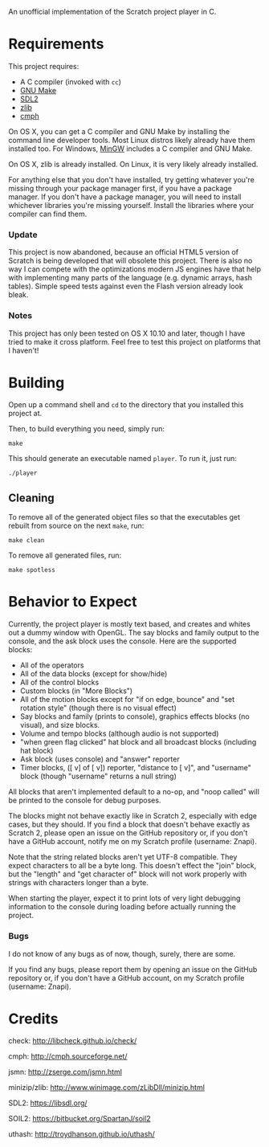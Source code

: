 An unofficial implementation of the Scratch project player in C.

# Requirements

This project requires:

* A C compiler (invoked with `cc`)
* [GNU Make](https://www.gnu.org/software/make/)
* [SDL2](https://libsdl.org/)
* [zlib](http://zlib.net)
* [cmph](http://cmph.sourceforge.net)

On OS X, you can get a C compiler and GNU Make by installing the command line developer tools. Most Linux distros likely already have them installed too. For Windows, [MinGW](http://mingw.org/) includes a C compiler and GNU Make.

On OS X, zlib is already installed. On Linux, it is very likely already installed.

For anything else that you don't have installed, try getting whatever you're missing through your package manager first, if you have a package manager. If you don't have a package manager, you will need to install whichever libraries you're missing yourself. Install the libraries where your compiler can find them.

### Update

This project is now abandoned, because an official HTML5 version of Scratch is being developed that will obsolete this project. There is also no way I can compete with the optimizations modern JS engines have that help with implementing many parts of the language (e.g. dynamic arrays, hash tables). Simple speed tests against even the Flash version already look bleak.

### Notes

This project has only been tested on OS X 10.10 and later, though I have tried to make it cross platform. Feel free to test this project on platforms that I haven't!

# Building

Open up a command shell and  `cd` to the directory that you installed this project at.

Then, to build everything you need, simply run:
```
make
```

This should generate an executable named `player`. To run it, just run:
```
./player
```

## Cleaning

To remove all of the generated object files so that the executables get rebuilt from source on the next `make`, run:
```
make clean
```

To remove all generated files, run:
```
make spotless
```

# Behavior to Expect

Currently, the project player is mostly text based, and creates and whites out a dummy window with OpenGL. The say blocks and family output to the console, and the ask block uses the console. Here are the supported blocks:

* All of the operators
* All of the data blocks (except for show/hide)
* All of the control blocks
* Custom blocks (in "More Blocks")
* All of the motion blocks except for "if on edge, bounce" and "set rotation style" (though there is no visual effect)
* Say blocks and family (prints to console), graphics effects blocks (no visual), and size blocks.
* Volume and tempo blocks (although audio is not supported)
* "when green flag clicked" hat block and all broadcast blocks (including hat block)
* Ask block (uses console) and "answer" reporter
* Timer blocks, ([ v] of [ v]) reporter, "distance to [ v]", and "username" block (though "username" returns a null string)

All blocks that aren't implemented default to a no-op, and "noop called" will be printed to the console for debug purposes.

The blocks might not behave exactly like in Scratch 2, especially with edge cases, but they should. If you find a block that doesn't behave exactly as Scratch 2, please open an issue on the GitHub repository or, if you don't have a GitHub account, notify me on my Scratch profile (username: Znapi).

Note that the string related blocks aren't yet UTF-8 compatible. They expect characters to all be a byte long. This doesn't effect the "join" block, but the "length" and "get character of" block will not work properly with strings with characters longer than a byte.

When starting the player, expect it to print lots of very light debugging information to the console during loading before actually running the project.

### Bugs

I do not know of any bugs as of now, though, surely, there are some.

If you find any bugs, please report them by opening an issue on the GitHub repository or, if you don't have a GitHub account, on my Scratch profile (username: Znapi).

# Credits

check: http://libcheck.github.io/check/

cmph: http://cmph.sourceforge.net/

jsmn: http://zserge.com/jsmn.html

minizip/zlib: http://www.winimage.com/zLibDll/minizip.html

SDL2: https://libsdl.org/

SOIL2: https://bitbucket.org/SpartanJ/soil2

uthash: http://troydhanson.github.io/uthash/

